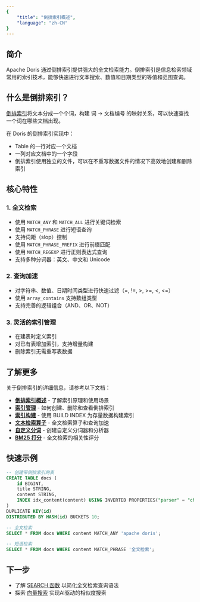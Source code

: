 ```yaml
---
{
    "title": "倒排索引概述",
    "language": "zh-CN"
}
---
```


## 简介

Apache Doris 通过倒排索引提供强大的全文检索能力。倒排索引是信息检索领域常用的索引技术，能够快速进行文本搜索、数值和日期类型的等值和范围查询。

## 什么是倒排索引？

[倒排索引](https://zh.wikipedia.org/wiki/%E5%80%92%E6%8E%92%E7%B4%A2%E5%BC%95)将文本分成一个个词，构建 词 → 文档编号 的映射关系，可以快速查找一个词在哪些文档出现。

在 Doris 的倒排索引实现中：
- Table 的一行对应一个文档
- 一列对应文档中的一个字段
- 倒排索引使用独立的文件，可以在不重写数据文件的情况下高效地创建和删除索引

## 核心特性

### 1. 全文检索
- 使用 `MATCH_ANY` 和 `MATCH_ALL` 进行关键词检索
- 使用 `MATCH_PHRASE` 进行短语查询
- 支持词距（slop）控制
- 使用 `MATCH_PHRASE_PREFIX` 进行前缀匹配
- 使用 `MATCH_REGEXP` 进行正则表达式查询
- 支持多种分词器：英文、中文和 Unicode

### 2. 查询加速
- 对字符串、数值、日期时间类型进行快速过滤（=, !=, >, >=, <, <=）
- 使用 `array_contains` 支持数组类型
- 支持完善的逻辑组合（AND、OR、NOT）

### 3. 灵活的索引管理
- 在建表时定义索引
- 对已有表增加索引，支持增量构建
- 删除索引无需重写表数据

## 了解更多

关于倒排索引的详细信息，请参考以下文档：

- [**倒排索引概述**](../../table-design/index/inverted-index/overview.md) - 了解索引原理和使用场景
- [**索引管理**](../../table-design/index/inverted-index/index-management.md) - 如何创建、删除和查看倒排索引
- [**索引构建**](../../table-design/index/inverted-index/index-build.md) - 使用 BUILD INDEX 为存量数据构建索引
- [**文本检索算子**](../../table-design/index/inverted-index/search-operators.md) - 全文检索算子和查询加速
- [**自定义分词**](../../table-design/index/inverted-index/custom-analyzer.md) - 创建自定义分词器和分析器
- [**BM25 打分**](../../table-design/index/inverted-index/bm25-scoring.md) - 全文检索的相关性评分

## 快速示例

```sql
-- 创建带倒排索引的表
CREATE TABLE docs (
    id BIGINT,
    title STRING,
    content STRING,
    INDEX idx_content(content) USING INVERTED PROPERTIES("parser" = "chinese")
)
DUPLICATE KEY(id)
DISTRIBUTED BY HASH(id) BUCKETS 10;

-- 全文检索
SELECT * FROM docs WHERE content MATCH_ANY 'apache doris';

-- 短语检索
SELECT * FROM docs WHERE content MATCH_PHRASE '全文检索';
```

## 下一步

- 了解 [SEARCH 函数](./search-function.md) 以简化全文检索查询语法
- 探索 [向量搜索](../vector-search.md) 实现AI驱动的相似度搜索
